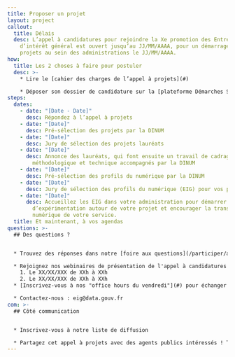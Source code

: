 ```yaml
---
title: Proposer un projet
layout: project
callout:
  title: Délais
  desc: L’appel à candidatures pour rejoindre la Xe promotion des Entrepreneurs
    d’intérêt général est ouvert jusqu’au JJ/MM/AAAA, pour un démarrage des
    projets au sein des administrations le JJ/MM/AAAA.
how:
  title: Les 2 choses à faire pour postuler
  desc: >-
    * Lire le [cahier des charges de l’appel à projets](#)

    * Déposer son dossier de candidature sur la [plateforme Démarches Simplifiées](#) avant le JJ/MM/AAAA, XXhXX, sans oublier de joindre la [fiche détaillée de réponse](#)
steps:
  dates:
    - date: "[Date - Date]"
      desc: Répondez à l’appel à projets
    - date: "[Date]"
      desc: Pré-sélection des projets par la DINUM
    - date: "[Date]"
      desc: Jury de sélection des projets lauréats
    - date: "[Date]"
      desc: Annonce des lauréats, qui font ensuite un travail de cadrage
        méthodologique et technique accompagnés par la DINUM
    - date: "[Date]"
      desc: Pré-sélection des profils du numérique par la DINUM
    - date: "[Date]"
      desc: Jury de sélection des profils du numérique (EIG) pour vos projets
    - date: "[Date]"
      desc: Accueillez les EIG dans votre administration pour démarrer 10 mois
        d’expérimentation autour de votre projet et encourager la transformation
        numérique de votre service.
  title: Et maintenant, à vos agendas
questions: >-
  ## Des questions ?


  * Trouvez des réponses dans notre [foire aux questions](/participer/administrations/faq)

  * Rejoignez nos webinaires de présentation de l'appel à candidatures :
    1. Le XX/XX/XXX de XXh à XXh
    2. Le XX/XX/XXX de XXh à XXh
  * [Inscrivez-vous à nos "office hours du vendredi"](#) pour échanger 20 minutes sur vos projets avant le dépôt de vos candidatures

  * Contactez-nous : eig@data.gouv.fr
com: >-
  ## Côté communication


  * Inscrivez-vous à notre liste de diffusion

  * Partagez cet appel à projets avec des agents publics intéressés ! Télécharger la plaquette
---
```

